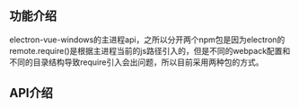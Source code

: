 
## 功能介绍

electron-vue-windows的主进程api，之所以分开两个npm包是因为electron的remote.require()是根据主进程当前的js路径引入的，但是不同的webpack配置和不同的目录结构导致require引入会出问题，所以目前采用两种包的方式。

## API介绍
